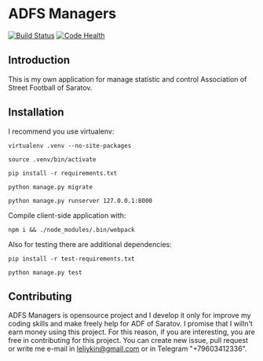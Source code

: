 ADFS Managers
=============
[![Build Status](https://travis-ci.org/Imperat/ADFS_managers.svg?branch=master)](https://travis-ci.org/Imperat/ADFS_managers)
[![Code Health](https://landscape.io/github/Imperat/ADFS_managers/master/landscape.svg?style=flat)](https://landscape.io/github/Imperat/ADFS_managers/master)

Introduction
------------
This is my own application for manage statistic and
control Association of Street Football of Saratov.

Installation
------------
I recommend you use virtualenv:

`virtualenv .venv --no-site-packages`

`source .venv/bin/activate`

`pip install -r requirements.txt`

`python manage.py migrate`

`python manage.py runserver 127.0.0.1:8000`

Compile client-side application with:

`npm i && ./node_modules/.bin/webpack`

Also for testing there are additional dependencies:

`pip install -r test-requirements.txt`

`python manage.py test`

Contributing
------------
ADFS Managers is opensource project and I develop it only for
improve my coding skills and make freely help for ADF of Saratov.
I promise that I willn't earn money using this project.
For this reason, if you are interesting, you are free in contributing
for this project. You can create new issue, pull request or write me e-mail in
leliykin@gmail.com or in Telegram "+79603412336".
